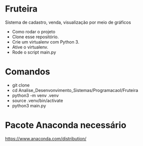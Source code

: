# Fruteira

 Sistema de cadastro, venda, visualização por meio de gráficos
 
* Como rodar o projeto
* Clone esse repositório.
* Crie um virtualenv com Python 3.
* Ative o virtualenv.
* Rode o script main.py

# Comandos
* git clone 
* cd Analise_Desenvonvimento_Sistemas/ProgramacaoI/Fruteira
* python3 -m venv .venv
* source .venv/bin/activate
* python3 main.py


# Pacote Anaconda necessário
https://www.anaconda.com/distribution/

